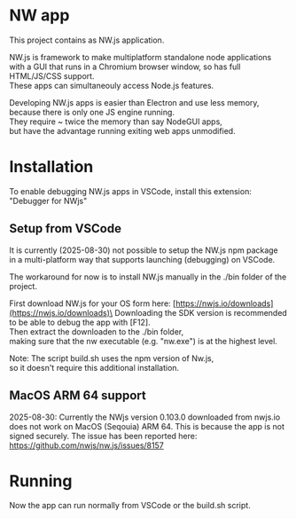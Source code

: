 # NW app

This project contains as NW.js application.

NW.js is framework to make multiplatform standalone node applications\
with a GUI that runs in a Chromium browser window, so has full HTML/JS/CSS support.\
These apps can simultaneouly access Node.js features.

Developing NW.js apps is easier than Electron and use less memory,\
because there is only one JS engine running.\
They require ~ twice the memory than say NodeGUI apps,\
but have the advantage running exiting web apps unmodified.

# Installation

To enable debugging NW.js apps in VSCode, install this extension: "Debugger for NWjs"

## Setup from VSCode

It is currently (2025-08-30) not possible to setup the NW.js npm package \
in a multi-platform way that supports launching (debugging) on VSCode.

The workaround for now is to install NW.js manually in the ./bin folder of the project.

First download NW.js for your OS form here: [https://nwjs.io/downloads](https://nwjs.io/downloads)\
Downloading the SDK version is recommended to be able to debug the app with \[F12\].\
Then extract the downloaden to the ./bin folder,\
making sure that the nw executable (e.g. "nw.exe") is at the highest level.

Note: The script build.sh uses the npm version of Nw.js,\
	so it doesn't require this additional installation.

## MacOS ARM 64 support

2025-08-30: Currently the NWjs version 0.103.0 downloaded from nwjs.io does not work on MacOS (Seqouia) ARM 64.
This is because the app is not signed securely.
The issue has been reported here: https://github.com/nwjs/nw.js/issues/8157

# Running

Now the app can run normally from VSCode or the build.sh script.

